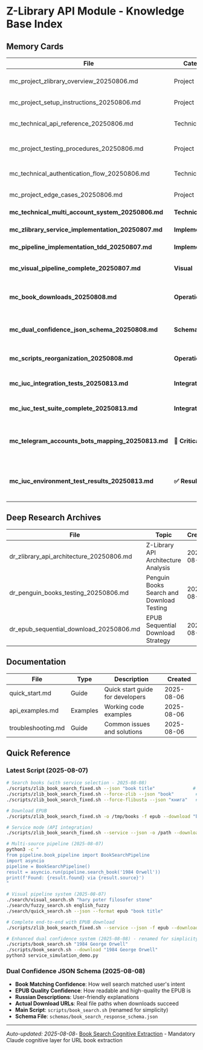 # Z-Library API Module - Knowledge Base Index

## Memory Cards
| File | Category | Topic | Created | Status |
|------|----------|-------|---------|--------|
| mc_project_zlibrary_overview_20250806.md | Project | Z-Library API Module Overview | 2025-08-06 | Active |
| mc_project_setup_instructions_20250806.md | Project | Installation and Setup Guide | 2025-08-06 | Active |
| mc_technical_api_reference_20250806.md | Technical | Complete API Reference | 2025-08-06 | Updated 2025-08-07 |
| mc_project_testing_procedures_20250806.md | Project | Testing Procedures and Examples | 2025-08-06 | Active |
| mc_technical_authentication_flow_20250806.md | Technical | Authentication and Session Management | 2025-08-06 | Active |
| mc_project_edge_cases_20250806.md | Project | Edge Cases and Error Handling | 2025-08-06 | Active |
| **mc_technical_multi_account_system_20250806.md** | **Technical** | **Multi-Account Pool System** | **2025-08-06** | **Active** |
| **mc_zlibrary_service_implementation_20250807.md** | **Implementation** | **Service Mode CLI & JSON API** | **2025-08-07** | **Active** |
| **mc_pipeline_implementation_tdd_20250807.md** | **Implementation** | **Multi-Source Pipeline TDD** | **2025-08-07** | **Active** |
| **mc_visual_pipeline_complete_20250807.md** | **Visual** | **Complete Visual Pipeline System** | **2025-08-07** | **Active** |
| **mc_book_downloads_20250808.md** | **Operations** | **Book Downloads & Service Tracking** | **2025-08-08** | **Active** |
| **mc_dual_confidence_json_schema_20250808.md** | **Schema** | **Dual Confidence JSON Schema System** | **2025-08-08** | **Active** |
| **mc_scripts_reorganization_20250808.md** | **Operations** | **Scripts Folder Reorganization & Naming** | **2025-08-08** | **Active** |
| **mc_iuc_integration_tests_20250813.md** | **Integration** | **IUC Integration Tests with Feedback Loop** | **2025-08-13** | **Active** |
| **mc_iuc_test_suite_complete_20250813.md** | **Integration** | **IUC Test Suite Implementation Complete** | **2025-08-13** | **Complete** |
| **mc_telegram_accounts_bots_mapping_20250813.md** | **🔴 Critical** | **Telegram Accounts & Bots Mapping (PREVENT CONFUSION)** | **2025-08-13** | **🔴 ALWAYS REFERENCE** |
| **mc_iuc_environment_test_results_20250813.md** | **✅ Results** | **IUC Environment Test Results - ALL TESTS PASSED** | **2025-08-13** | **✅ SUCCESS** |

## Deep Research Archives
| File | Topic | Created | Status |
|------|-------|---------|--------|
| dr_zlibrary_api_architecture_20250806.md | Z-Library API Architecture Analysis | 2025-08-06 | Comprehensive |
| dr_penguin_books_testing_20250806.md | Penguin Books Search and Download Testing | 2025-08-06 | Research |
| dr_epub_sequential_download_20250806.md | EPUB Sequential Download Strategy | 2025-08-06 | Analysis |

## Documentation
| File | Type | Description | Created |
|------|------|-------------|---------|
| quick_start.md | Guide | Quick start guide for developers | 2025-08-06 |
| api_examples.md | Examples | Working code examples | 2025-08-06 |
| troubleshooting.md | Guide | Common issues and solutions | 2025-08-06 |

## Quick Reference

### Latest Script (2025-08-07)
```bash
# Search books (with service selection - 2025-08-08)
./scripts/zlib_book_search_fixed.sh --json "book title"              # Auto-fallback
./scripts/zlib_book_search_fixed.sh --force-zlib --json "book"        # Z-Library only
./scripts/zlib_book_search_fixed.sh --force-flibusta --json "книга"   # Flibusta only

# Download EPUB
./scripts/zlib_book_search_fixed.sh -o /tmp/books -f epub --download "book"

# Service mode (API integration)
./scripts/zlib_book_search_fixed.sh --service --json -o /path --download "book"

# Multi-source pipeline (2025-08-07)
python3 -c "
from pipeline.book_pipeline import BookSearchPipeline
import asyncio
pipeline = BookSearchPipeline()
result = asyncio.run(pipeline.search_book('1984 Orwell'))
print(f'Found: {result.found} via {result.source}')
"

# Visual pipeline system (2025-08-07) 
./search/visual_search.sh "hary poter filosofer stone"
./search/fuzzy_search.sh english_fuzzy
./search/quick_search.sh --json --format epub "book title"

# Complete end-to-end with EPUB download
./scripts/zlib_book_search_fixed.sh --service --json -f epub --download "Harry Potter"

# Enhanced dual confidence system (2025-08-08) - renamed for simplicity
./scripts/book_search.sh "1984 George Orwell"                           # Search only
./scripts/book_search.sh --download "1984 George Orwell"                # With download
python3 service_simulation_demo.py                                       # Full simulation
```

### Dual Confidence JSON Schema (2025-08-08)
- **Book Matching Confidence**: How well search matched user's intent
- **EPUB Quality Confidence**: How readable and high-quality the EPUB is  
- **Russian Descriptions**: User-friendly explanations
- **Actual Download URLs**: Real file paths when downloads succeed
- **Main Script**: `scripts/book_search.sh` (renamed for simplicity)
- **Schema File**: `schemas/book_search_response_schema.json`

---
*Auto-updated: 2025-08-08*- [Book Search Cognitive Extraction](memory_cards/mc_book_search_cognitive_extraction_20250812.md) - Mandatory Claude cognitive layer for URL book extraction
